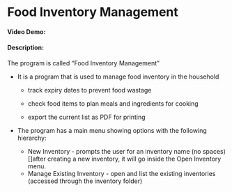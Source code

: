 # Food Inventory Management
#### Video Demo:  <URL HERE>
#### Description:

The program is called “Food Inventory Management”

* It is a program that is used to manage food inventory in the household

    * track expiry dates to prevent food wastage

    * check food items to plan meals and ingredients for cooking

    * export the current list as PDF for printing

* The program has a main menu showing options with the following hierarchy:

    * New Inventory - prompts the user for an inventory name (no spaces)
        []after creating a new inventory, it will go inside the Open Inventory menu.
    * Manage Existing Inventory - open and list the existing inventories (accessed through the inventory folder)